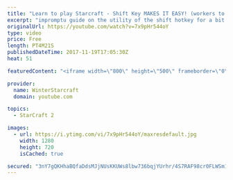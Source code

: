 ```yaml
---
title: "Learn to play Starcraft - Shift Key MAKES IT EASY! (workers to gas, waypoints, ctrl grps, moving)"
excerpt: "impromptu guide on the utility of the shift hotkey for a bit of everything"
originalUrl: https://youtube.com/watch?v=7x9pHr544oY
type: video
price: Free
length: PT4M21S
publishedDateTime: 2017-11-19T17:05:30Z
heat: 51

featuredContent: "<iframe width=\"800\" height=\"500\" frameborder=\"0\" src=\"https://www.youtube.com/embed/7x9pHr544oY\" allow=\"accelerometer; autoplay; encrypted-media; gyroscope; picture-in-picture\" allowfullscreen></iframe>"

provider:
  name: WinterStarcraft
  domain: youtube.com

topics:
  - StarCraft 2

images:
  - url: https://i.ytimg.com/vi/7x9pHr544oY/maxresdefault.jpg
    width: 1280
    height: 720
    isCached: true

secured: "3nY7gQKHhaBQfaDdsMJjNUsKKUWs8lbw736bqjYUrhr/4S7RAF98cr0FLWSm1H4WWj1rlhmk0PBQADgc8p1ux5dGJELIgTFQR2EMjQAJfq0mvFNvNfirEB3A4HW8BwxXcqYUm4UU8IIt7zljcRQmNXJ4/sTQezVxxuNPEAsUTpo3vkHcdEc31dEYs8+mNHCLI83tepvOQTH57R3K5djWuY3qNmI+jB7MP1Mkbgu27oQoZdu3fGVuylnKKCU1NzhRlzpuY8P1uC7N0ktRtVlVavZ5b7o88FpyXaeu3So4p/oUXMS94dXda+PSgXVeyasZMGtZCcJIrMEbXVvvE04BQKDMbACNQrn3BEtTXVf+smxNvxes3utupcQ0L6RFP30pYFIZAQk0izahVWx1vj18/GKL+oNtPlzjirk8LfZz4b0=;v6XTAdJ/SMDuhXBpfv1AFA=="
---
```



